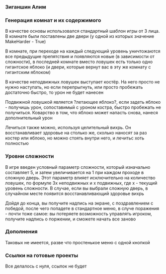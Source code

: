### Зиганшин Алим

### Генерация комнат и их содержимого

В качестве основы использовался стандартный шаблон игры от 3 лица. В комнате были поставлены две двери (у одной из которых значение MakeHarder - True)

В комнате, при переходе на каждый следующий уровень уничтожаются все предыдущие препятствия и появляются новые (в зависимости от сложности), в последней комнате вместо ловушек есть только одно гигантское яблоко (и двери, которые вернут вас в эту же комнату с гигантским яблоком)

В качестве неподвижных ловушек выступает костёр. На него просто не нужно наступать, но если перепрыгнуть, или просто пробежать достаточно быстро, то урон не будет нанесен

Подвижной ловушкой является ?летающее яблоко?, если задеть яблоко - получишь урон, сопоставимый с уроном костра, быстро пробежать не получиться. Коварство в том, что яблоко может напасть снова, нанеся дополнительный урон

Лечиться также можно, используя целительный вихрь. Он восстанавливает здоровье на столько же, сколько наносят за раз костер или яблоко, но можно стоять внутри него, и лечитьс хоть полностью

### Уровни сложности

В игре введен условный параметр сложности, который изначально составляет 5, и затем увеличивается на 1 при каждом проходе в сложную дверь. Этот параметр влияет исключительно на количество ловушек, по формуле 3х неподвижных и х подвижных, где х - текущий уровень сложности. В случае, если вы выбрали сложную дверь, в случайном месте появится восстанавливающий здоровье вихрь

Дойдя до конца, вы получите надпись на экране, с поздравлением с победой, после чего попадете в стандартное меню, в случе поражения - почти тоже самое: вы потеряете возможность управлять игроком, получите надпись о поржении, и сможете начать все заново

### Дополнения

Таковых не имеется, разве что простенькое меню с одной кнопкой

### Ссылки на готовые проекты

Все делалось с нуля, ссылок не будет
